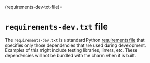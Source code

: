 (requirements-dev-txt-file)=

# `requirements-dev.txt` file

The `requirements-dev.txt` is a standard Python [requirements
file](https://pip.pypa.io/en/stable/reference/pip_install/#requirements-file-format)
that specifies only those dependencies that are used during development. Examples of
this might include testing libraries, linters, etc. These dependencies will not be
bundled with the charm when it is built.

